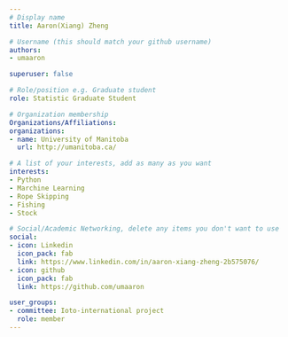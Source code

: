 ```yaml
---
# Display name
title: Aaron(Xiang) Zheng

# Username (this should match your github username)
authors:
- umaaron

superuser: false

# Role/position e.g. Graduate student
role: Statistic Graduate Student 

# Organization membership
Organizations/Affiliations:
organizations:
- name: University of Manitoba
  url: http://umanitoba.ca/

# A list of your interests, add as many as you want
interests:
- Python
- Marchine Learning
- Rope Skipping
- Fishing
- Stock

# Social/Academic Networking, delete any items you don't want to use
social:
- icon: Linkedin 
  icon_pack: fab
  link: https://www.linkedin.com/in/aaron-xiang-zheng-2b575076/
- icon: github
  icon_pack: fab
  link: https://github.com/umaaron

user_groups:
- committee: Ioto-international project
  role: member 
---
```


